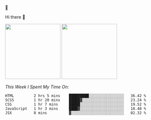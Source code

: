 
🚀 


Hi there 👋

<!--
**BambuTeam/BambuTeam** is a ✨ _special_ ✨ repository because its `README.md` (this file) appears on your GitHub profile.

Here are some ideas to get you started:

- 🔭 I’m currently working on ...
- 🌱 I’m currently learning ...
- 👯 I’m looking to collaborate on ...
- 🤔 I’m looking for help with ...
- 💬 Ask me about ...
- 📫 How to reach me: ...
- 😄 Pronouns: ...
- ⚡ Fun fact: ...
-->

<img height="180em" src="https://github-readme-stats.vercel.app/api?username=BambuTeam&show_icons=true&hide_border=true&&count_private=true&include_all_commits=true&theme=dark" />


<img height="180em" src="https://github-readme-stats.vercel.app/api/top-langs/?username=BambuTeam&layout=compact&theme=dark" />





*This Week I Spent My Time On:*
<!--START_SECTION:waka-->
```text
HTML         2 hrs 5 mins    █████████░░░░░░░░░░░░░░░░   36.42 % 
SCSS         1 hr 20 mins    █████▓░░░░░░░░░░░░░░░░░░░   23.24 % 
CSS          1 hr 7 mins     █████░░░░░░░░░░░░░░░░░░░░   19.52 % 
JavaScript   1 hr 3 mins     ████▓░░░░░░░░░░░░░░░░░░░░   18.48 % 
JSX          8 mins          ▓░░░░░░░░░░░░░░░░░░░░░░░░   02.32 % 
```
<!--END_SECTION:waka-->
